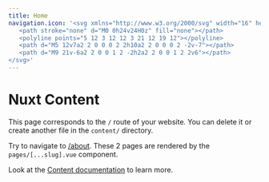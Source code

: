 ```yaml
---
title: Home
navigation.icon: '<svg xmlns="http://www.w3.org/2000/svg" width="16" height="16" viewBox="0 0 24 24" stroke-width="2" stroke="currentColor" fill="none" stroke-linecap="round" stroke-linejoin="round">
   <path stroke="none" d="M0 0h24v24H0z" fill="none"></path>
   <polyline points="5 12 3 12 12 3 21 12 19 12"></polyline>
   <path d="M5 12v7a2 2 0 0 0 2 2h10a2 2 0 0 0 2 -2v-7"></path>
   <path d="M9 21v-6a2 2 0 0 1 2 -2h2a2 2 0 0 1 2 2v6"></path>
</svg>'
---
```


# Nuxt Content

This page corresponds to the `/` route of your website. You can delete it or create another file in the `content/` directory.

Try to navigate to [/about](/about). These 2 pages are rendered by the `pages/[...slug].vue` component.


Look at the [Content documentation](https://content.nuxtjs.org/) to learn more.
